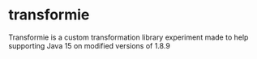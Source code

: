 # transformie
Transformie is a custom transformation library experiment made to help supporting Java 15 on modified versions of 1.8.9
